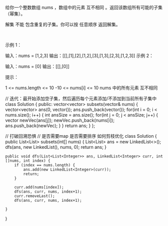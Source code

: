 给你一个整数数组 nums ，数组中的元素 互不相同 。返回该数组所有可能的子集（幂集）。

解集 不能 包含重复的子集。你可以按 任意顺序 返回解集。

 

示例 1：

输入：nums = [1,2,3]
输出：[[],[1],[2],[1,2],[3],[1,3],[2,3],[1,2,3]]
示例 2：

输入：nums = [0]
输出：[[],[0]]
 

提示：

1 <= nums.length <= 10
-10 <= nums[i] <= 10
nums 中的所有元素 互不相同




// 迭代：最开始添加空子集，然后遍历每个元素添加/不添加到当前所有子集中
class Solution {
public:
    vector<vector<int>> subsets(vector<int>& nums) {
        vector<vector<int>> ans(0, vector<int>());
        ans.push_back(vector<int>());
        for(int i = 0; i < nums.size(); i++) {
            int ansSize = ans.size();
            for(int j = 0; j < ansSize; j++) {
                vector<int> newVec(ans[j]);
                newVec.push_back(nums[i]);
                ans.push_back(newVec);
            }
        }
        return ans;
    }
};


// 打破回溯恐惧
// 是否需要map  是否需要排序 如何剪枝优化
class Solution {
    public List<List<Integer>> subsets(int[] nums) {
        List<List<Integer>> ans = new LinkedList<>();
        dfs(ans, new LinkedList<Integer>(), nums, 0);
        return ans;
    }

    public void dfs(List<List<Integer>> ans, LinkedList<Integer> curr, int []nums, int index) {
        if (index == nums.length) {
            ans.add(new LinkedList<Integer>(curr));
            return;
        }

        curr.add(nums[index]);
        dfs(ans, curr, nums, index+1);
        curr.removeLast();
        dfs(ans, curr, nums, index+1);

    }
}